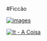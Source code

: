 #Ficcão

[![images](https://i.im.ge/2023/10/05/Nvsu6Y.images.jpg)](https://im.ge/i/Nvsu6Y)

[![It - A Coisa](https://i.im.ge/2023/10/05/NvaOqa.It-A-Coisa.jpg)](https://im.ge/i/NvaOqa)
